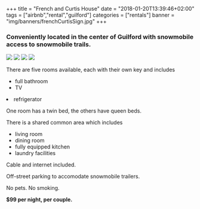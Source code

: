 +++
title = "French and Curtis House"
date = "2018-01-20T13:39:46+02:00"
tags = ["airbnb","rental","guilford"]
categories = ["rentals"]
banner = "img/banners/frenchCurtisSign.jpg"
+++

### Conveniently located in the center of Guilford with snowmobile access to snowmobile trails.
<img src="../../../../../img/frenchCurtisSign.jpg" class="float-left" style="max-width: 20%">
<img src="../../../../../img/frenchCurtisKitchen.jpg" class="float-left" style="max-width: 20%">
<img src="../../../../../img/frenchCurtisBedroom.jpg" class="float-left" style="max-width: 20%">
<img src="../../../../../img/frenchCurtisLivingRoom.jpg" class="float-left" style="max-width: 20%">

There are five rooms available, each with their own key and includes
<ul><li>full bathroom</li>
<li>TV</ul>
<li>refrigerator</li></ul>

One room has a twin bed, the others have queen beds.

There is a shared common area which includes
<ul><li>living room</li>
<li>dining room</li>
<li>fully equipped kitchen</li>
<li>laundry facilities</li></ul>

Cable and internet included.

Off-street parking to accomodate snowmobile trailers.

No pets. No smoking.

**$99 per night, per couple.**

